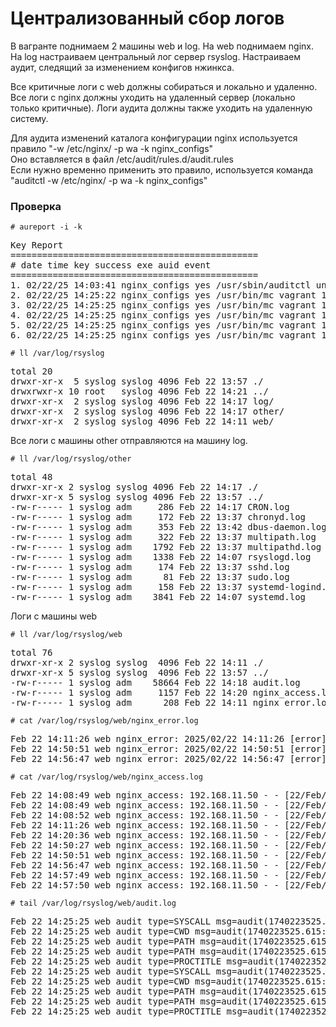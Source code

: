 <h1>Централизованный сбор логов</h1>

<p>
В вагранте поднимаем 2 машины web и log. 
На web поднимаем nginx.
На log настраиваем центральный лог сервер rsyslog.
Настраиваем аудит, следящий за изменением конфигов нжинкса.
</p>
<p>
Все критичные логи с web должны собираться и локально и удаленно.
Все логи с nginx должны уходить на удаленный сервер (локально только критичные).
Логи аудита должны также уходить на удаленную систему.  
</p>

<p>Для аудита изменений каталога конфигурации nginx используется правило "-w /etc/nginx/ -p wa -k nginx_configs"<br>
Оно вставляется в файл /etc/audit/rules.d/audit.rules<br>                                                                                                                  
Если нужно временно применить это правило, используется команда "auditctl -w /etc/nginx/ -p wa -k nginx_configs"
</p>

<h3>Проверка</h3>

<code># aureport -i -k</code>
<pre>
Key Report
===============================================
# date time key success exe auid event
===============================================
1. 02/22/25 14:03:41 nginx_configs yes /usr/sbin/auditctl unset 47
2. 02/22/25 14:25:22 nginx_configs yes /usr/bin/mc vagrant 100
3. 02/22/25 14:25:25 nginx_configs yes /usr/bin/mc vagrant 101
4. 02/22/25 14:25:25 nginx_configs yes /usr/bin/mc vagrant 102
5. 02/22/25 14:25:25 nginx_configs yes /usr/bin/mc vagrant 103
6. 02/22/25 14:25:25 nginx_configs yes /usr/bin/mc vagrant 104
</pre>


<code># ll /var/log/rsyslog</code>
<pre>
total 20
drwxr-xr-x  5 syslog syslog 4096 Feb 22 13:57 ./
drwxrwxr-x 10 root   syslog 4096 Feb 22 14:21 ../
drwxr-xr-x  2 syslog syslog 4096 Feb 22 14:17 log/
drwxr-xr-x  2 syslog syslog 4096 Feb 22 14:17 other/
drwxr-xr-x  2 syslog syslog 4096 Feb 22 14:11 web/
</pre>

<p>Все логи с машины other отправляются на машину log.</p>
<code># ll /var/log/rsyslog/other</code>
<pre>
total 48
drwxr-xr-x 2 syslog syslog 4096 Feb 22 14:17 ./
drwxr-xr-x 5 syslog syslog 4096 Feb 22 13:57 ../
-rw-r----- 1 syslog adm     286 Feb 22 14:17 CRON.log
-rw-r----- 1 syslog adm     172 Feb 22 13:37 chronyd.log
-rw-r----- 1 syslog adm     353 Feb 22 13:42 dbus-daemon.log
-rw-r----- 1 syslog adm     322 Feb 22 13:37 multipath.log
-rw-r----- 1 syslog adm    1792 Feb 22 13:37 multipathd.log
-rw-r----- 1 syslog adm    1338 Feb 22 14:07 rsyslogd.log
-rw-r----- 1 syslog adm     174 Feb 22 13:37 sshd.log
-rw-r----- 1 syslog adm      81 Feb 22 13:37 sudo.log
-rw-r----- 1 syslog adm     158 Feb 22 13:37 systemd-logind.log
-rw-r----- 1 syslog adm    3841 Feb 22 14:07 systemd.log
</pre>

<p>Логи с машины web</p>

<code># ll /var/log/rsyslog/web</code>
<pre>
total 76
drwxr-xr-x 2 syslog syslog  4096 Feb 22 14:11 ./
drwxr-xr-x 5 syslog syslog  4096 Feb 22 13:57 ../
-rw-r----- 1 syslog adm    58664 Feb 22 14:18 audit.log
-rw-r----- 1 syslog adm     1157 Feb 22 14:20 nginx_access.log
-rw-r----- 1 syslog adm      208 Feb 22 14:11 nginx_error.log
</pre>

<code># cat /var/log/rsyslog/web/nginx_error.log</code>
<pre>
Feb 22 14:11:26 web nginx_error: 2025/02/22 14:11:26 [error] 3967#3967: *3 directory index of "/var/www/html/" is forbidden, client: 192.168.11.50, server: _, request: "GET / HTTP/1.1", host: "192.168.11.10"
Feb 22 14:50:51 web nginx_error: 2025/02/22 14:50:51 [error] 3967#3967: *7 directory index of "/var/www/html/" is forbidden, client: 192.168.11.50, server: _, request: "GET / HTTP/1.1", host: "192.168.11.10"
Feb 22 14:56:47 web nginx_error: 2025/02/22 14:56:47 [error] 4736#4736: *1 directory index of "/var/www/html/" is forbidden, client: 192.168.11.50, server: _, request: "GET / HTTP/1.1", host: "192.168.11.10"
</pre>

<code># cat /var/log/rsyslog/web/nginx_access.log</code>
<pre>
Feb 22 14:08:49 web nginx_access: 192.168.11.50 - - [22/Feb/2025:14:08:49 +0300] "GET / HTTP/1.1" 200 396 "-" "Mozilla/5.0 (X11; Linux x86_64; Chromium) AppleWebKit/537.36 (KHTML, like Gecko) Chrome/132.0.0.0 Safari/537.36"
Feb 22 14:08:49 web nginx_access: 192.168.11.50 - - [22/Feb/2025:14:08:49 +0300] "GET /favicon.ico HTTP/1.1" 404 197 "http://192.168.11.10/" "Mozilla/5.0 (X11; Linux x86_64; Chromium) AppleWebKit/537.36 (KHTML, like Gecko) Chrome/132.0.0.0 Safari/537.36"
Feb 22 14:08:52 web nginx_access: 192.168.11.50 - - [22/Feb/2025:14:08:52 +0300] "GET / HTTP/1.1" 304 0 "-" "Mozilla/5.0 (X11; Linux x86_64; Chromium) AppleWebKit/537.36 (KHTML, like Gecko) Chrome/132.0.0.0 Safari/537.36"
Feb 22 14:11:26 web nginx_access: 192.168.11.50 - - [22/Feb/2025:14:11:26 +0300] "GET / HTTP/1.1" 403 196 "-" "Mozilla/5.0 (X11; Linux x86_64; Chromium) AppleWebKit/537.36 (KHTML, like Gecko) Chrome/132.0.0.0 Safari/537.36"
Feb 22 14:20:36 web nginx_access: 192.168.11.50 - - [22/Feb/2025:14:20:36 +0300] "GET /4544.htm HTTP/1.1" 404 197 "-" "Mozilla/5.0 (X11; Linux x86_64; Chromium) AppleWebKit/537.36 (KHTML, like Gecko) Chrome/132.0.0.0 Safari/537.36"
Feb 22 14:50:27 web nginx_access: 192.168.11.50 - - [22/Feb/2025:14:50:27 +0300] "GET /4544.htm HTTP/1.1" 404 197 "-" "Mozilla/5.0 (X11; Linux x86_64; Chromium) AppleWebKit/537.36 (KHTML, like Gecko) Chrome/132.0.0.0 Safari/537.36"
Feb 22 14:50:51 web nginx_access: 192.168.11.50 - - [22/Feb/2025:14:50:51 +0300] "GET / HTTP/1.1" 403 196 "-" "Mozilla/5.0 (X11; Linux x86_64; Chromium) AppleWebKit/537.36 (KHTML, like Gecko) Chrome/132.0.0.0 Safari/537.36"
Feb 22 14:56:47 web nginx_access: 192.168.11.50 - - [22/Feb/2025:14:56:47 +0300] "GET / HTTP/1.1" 403 196 "-" "Mozilla/5.0 (X11; Linux x86_64; Chromium) AppleWebKit/537.36 (KHTML, like Gecko) Chrome/132.0.0.0 Safari/537.36"
Feb 22 14:57:49 web nginx_access: 192.168.11.50 - - [22/Feb/2025:14:57:49 +0300] "GET / HTTP/1.1" 200 396 "-" "Mozilla/5.0 (X11; Linux x86_64; Chromium) AppleWebKit/537.36 (KHTML, like Gecko) Chrome/132.0.0.0 Safari/537.36"
Feb 22 14:57:50 web nginx_access: 192.168.11.50 - - [22/Feb/2025:14:57:50 +0300] "GET / HTTP/1.1" 304 0 "-" "Mozilla/5.0 (X11; Linux x86_64; Chromium) AppleWebKit/537.36 (KHTML, like Gecko) Chrome/132.0.0.0 Safari/537.36"
</pre>

<code># tail /var/log/rsyslog/web/audit.log</code>
<pre>
Feb 22 14:25:25 web audit type=SYSCALL msg=audit(1740223525.615:103): arch=c000003e syscall=257 success=yes exit=16 a0=ffffff9c a1=5594339bb340 a2=241 a3=81a4 items=2 ppid=4615 pid=4617 auid=1000 uid=0 gid=0 euid=0 suid=0 fsuid=0 egid=0 sgid=0 fsgid=0 tty=pts1 ses=4 comm="mcedit" exe="/usr/bin/mc" subj=unconfined key="nginx_configs"#035ARCH=x86_64 SYSCALL=openat AUID="vagrant" UID="root" GID="root" EUID="root" SUID="root" FSUID="root" EGID="root" SGID="root" FSGID="root"
Feb 22 14:25:25 web audit type=CWD msg=audit(1740223525.615:103): cwd="/etc/nginx"
Feb 22 14:25:25 web audit type=PATH msg=audit(1740223525.615:103): item=0 name="/etc/nginx/" inode=256406 dev=08:01 mode=040755 ouid=0 ogid=0 rdev=00:00 nametype=PARENT cap_fp=0 cap_fi=0 cap_fe=0 cap_fver=0 cap_frootid=0#035OUID="root" OGID="root"
Feb 22 14:25:25 web audit type=PATH msg=audit(1740223525.615:103): item=1 name="/etc/nginx/nginx.conf" inode=256415 dev=08:01 mode=0100644 ouid=0 ogid=0 rdev=00:00 nametype=NORMAL cap_fp=0 cap_fi=0 cap_fe=0 cap_fver=0 cap_frootid=0#035OUID="root" OGID="root"
Feb 22 14:25:25 web audit type=PROCTITLE msg=audit(1740223525.615:103): proctitle=2F7573722F62696E2F6D6365646974002F6574632F6E67696E782F6E67696E782E636F6E66
Feb 22 14:25:25 web audit type=SYSCALL msg=audit(1740223525.615:104): arch=c000003e syscall=87 success=yes exit=0 a0=5594339b4590 a1=1209 a2=0 a3=7f265781cac0 items=2 ppid=4615 pid=4617 auid=1000 uid=0 gid=0 euid=0 suid=0 fsuid=0 egid=0 sgid=0 fsgid=0 tty=pts1 ses=4 comm="mcedit" exe="/usr/bin/mc" subj=unconfined key="nginx_configs"#035ARCH=x86_64 SYSCALL=unlink AUID="vagrant" UID="root" GID="root" EUID="root" SUID="root" FSUID="root" EGID="root" SGID="root" FSGID="root"
Feb 22 14:25:25 web audit type=CWD msg=audit(1740223525.615:104): cwd="/etc/nginx"
Feb 22 14:25:25 web audit type=PATH msg=audit(1740223525.615:104): item=0 name="/etc/nginx/" inode=256406 dev=08:01 mode=040755 ouid=0 ogid=0 rdev=00:00 nametype=PARENT cap_fp=0 cap_fi=0 cap_fe=0 cap_fver=0 cap_frootid=0#035OUID="root" OGID="root"
Feb 22 14:25:25 web audit type=PATH msg=audit(1740223525.615:104): item=1 name="/etc/nginx/.#nginx.conf" inode=256870 dev=08:01 mode=0120777 ouid=0 ogid=0 rdev=00:00 nametype=DELETE cap_fp=0 cap_fi=0 cap_fe=0 cap_fver=0 cap_frootid=0#035OUID="root" OGID="root"
Feb 22 14:25:25 web audit type=PROCTITLE msg=audit(1740223525.615:104): proctitle=2F7573722F62696E2F6D6365646974002F6574632F6E67696E782F6E67696E782E636F6E66
</pre>
